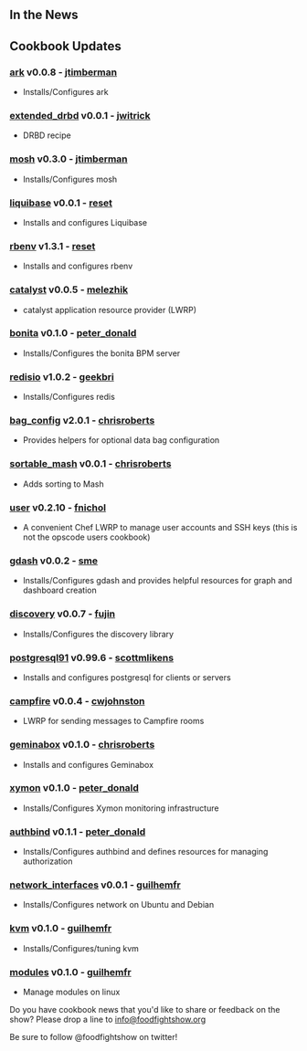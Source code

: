 ## In the News


## Cookbook Updates

### [ark](http://community.opscode.com/cookbooks/ark) v0.0.8 - [jtimberman](http://community.opscode.com/users/jtimberman)
 * Installs/Configures ark

### [extended_drbd](http://community.opscode.com/cookbooks/extended_drbd) v0.0.1 - [jwitrick](http://community.opscode.com/users/jwitrick)
 * DRBD recipe

### [mosh](http://community.opscode.com/cookbooks/mosh) v0.3.0 - [jtimberman](http://community.opscode.com/users/jtimberman)
 * Installs/Configures mosh

### [liquibase](http://community.opscode.com/cookbooks/liquibase) v0.0.1 - [reset](http://community.opscode.com/users/reset)
 * Installs and configures Liquibase

### [rbenv](http://community.opscode.com/cookbooks/rbenv) v1.3.1 - [reset](http://community.opscode.com/users/reset)
 * Installs and configures rbenv

### [catalyst](http://community.opscode.com/cookbooks/catalyst) v0.0.5 - [melezhik](http://community.opscode.com/users/melezhik)
 * catalyst application resource provider (LWRP)

### [bonita](http://community.opscode.com/cookbooks/bonita) v0.1.0 - [peter_donald](http://community.opscode.com/users/peter_donald)
 * Installs/Configures the bonita BPM server

### [redisio](http://community.opscode.com/cookbooks/redisio) v1.0.2 - [geekbri](http://community.opscode.com/users/geekbri)
 * Installs/Configures redis

### [bag_config](http://community.opscode.com/cookbooks/bag_config) v2.0.1 - [chrisroberts](http://community.opscode.com/users/chrisroberts)
 * Provides helpers for optional data bag configuration

### [sortable_mash](http://community.opscode.com/cookbooks/sortable_mash) v0.0.1 - [chrisroberts](http://community.opscode.com/users/chrisroberts)
 * Adds sorting to Mash

### [user](http://community.opscode.com/cookbooks/user) v0.2.10 - [fnichol](http://community.opscode.com/users/fnichol)
 * A convenient Chef LWRP to manage user accounts and SSH keys (this is not the opscode users cookbook)

### [gdash](http://community.opscode.com/cookbooks/gdash) v0.0.2 - [sme](http://community.opscode.com/users/sme)
 * Installs/Configures gdash and provides helpful resources for graph and dashboard creation

### [discovery](http://community.opscode.com/cookbooks/discovery) v0.0.7 - [fujin](http://community.opscode.com/users/fujin)
 * Installs/Configures the discovery library

### [postgresql91](http://community.opscode.com/cookbooks/postgresql91) v0.99.6 - [scottmlikens](http://community.opscode.com/users/scottmlikens)
 * Installs and configures postgresql for clients or servers

### [campfire](http://community.opscode.com/cookbooks/campfire) v0.0.4 - [cwjohnston](http://community.opscode.com/users/cwjohnston)
 * LWRP for sending messages to Campfire rooms

### [geminabox](http://community.opscode.com/cookbooks/geminabox) v0.1.0 - [chrisroberts](http://community.opscode.com/users/chrisroberts)
 * Installs and configures Geminabox

### [xymon](http://community.opscode.com/cookbooks/xymon) v0.1.0 - [peter_donald](http://community.opscode.com/users/peter_donald)
 * Installs/Configures Xymon monitoring infrastructure

### [authbind](http://community.opscode.com/cookbooks/authbind) v0.1.1 - [peter_donald](http://community.opscode.com/users/peter_donald)
 * Installs/Configures authbind and defines resources for managing authorization

### [network_interfaces](http://community.opscode.com/cookbooks/network_interfaces) v0.0.1 - [guilhemfr](http://community.opscode.com/users/guilhemfr)
 * Installs/Configures network on Ubuntu and Debian

### [kvm](http://community.opscode.com/cookbooks/kvm) v0.1.0 - [guilhemfr](http://community.opscode.com/users/guilhemfr)
 * Installs/Configures/tuning kvm

### [modules](http://community.opscode.com/cookbooks/modules) v0.1.0 - [guilhemfr](http://community.opscode.com/users/guilhemfr)
 * Manage modules on linux


Do you have cookbook news that you'd like to share or feedback on the show?  Please drop a line to info@foodfightshow.org

Be sure to follow @foodfightshow on twitter!

